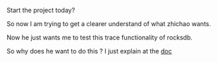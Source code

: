 
Start the project today?

So now I am trying to get a clearer understand of what 
zhichao wants.

Now he just wants me to test this trace functionality of rocksdb.

So why does he want to do this ? I just explain at the
[doc](../trace_funtion_learning.md)
